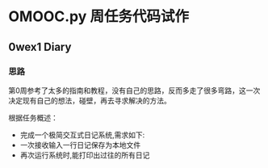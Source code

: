 # OMOOC.py 周任务代码试作

## 0wex1 Diary



### 思路
第0周参考了太多的指南和教程，没有自己的思路，反而多走了很多弯路，这一次决定现有自己的想法，碰壁，再去寻求解决的方法。

根据任务概述：
* 完成一个极简交互式日记系统,需求如下:
* 一次接收输入一行日记保存为本地文件
* 再次运行系统时,能打印出过往的所有日记






